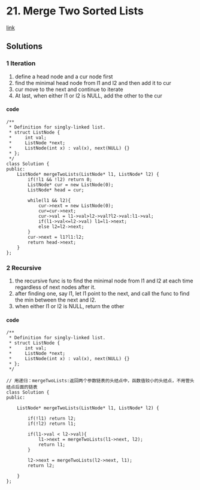 # 21. Merge Two Sorted Lists
[link](https://leetcode.com/problems/merge-two-sorted-lists/)

## Solutions

### 1 Iteration

1. define a head node and a cur node first
2. find the minimal head node from l1 and l2 and then add it to cur
3. cur move to the next and continue to iterate
4. At last, when either l1 or l2 is NULL, add the other to the cur

#### code
```
/**
 * Definition for singly-linked list.
 * struct ListNode {
 *     int val;
 *     ListNode *next;
 *     ListNode(int x) : val(x), next(NULL) {}
 * };
 */
class Solution {
public:
    ListNode* mergeTwoLists(ListNode* l1, ListNode* l2) {
        if(!l1 && !l2) return 0;
        ListNode* cur = new ListNode(0);
        ListNode* head = cur;

        while(l1 && l2){
            cur->next = new ListNode(0);
            cur=cur->next;  
            cur->val = l1->val>l2->val?l2->val:l1->val;
            if(l1->val<=l2->val) l1=l1->next;
            else l2=l2->next;
        }
        cur->next = l1?l1:l2;
        return head->next;
    }
};
```


### 2 Recursive

1. the recursive func is to find the minimal node from l1 and l2 at each time regardless of next nodes after it.
2. after finding one, say l1, let l1 point to the next, and call the func to find the min between the next and l2.
2. when either l1 or l2 is NULL, return the other

#### code

```
/**
 * Definition for singly-linked list.
 * struct ListNode {
 *     int val;
 *     ListNode *next;
 *     ListNode(int x) : val(x), next(NULL) {}
 * };
 */

// 用递归：mergeTwoLists:返回两个参数链表的头结点中，函数值较小的头结点，不用管头结点后面的链表
class Solution {
public:
    
    ListNode* mergeTwoLists(ListNode* l1, ListNode* l2) {
        
        if(!l1) return l2;
        if(!l2) return l1;
        
        if(l1->val < l2->val){
            l1->next = mergeTwoLists(l1->next, l2);
            return l1;
        }
        
        l2->next = mergeTwoLists(l2->next, l1);
        return l2;

    }
};
```
